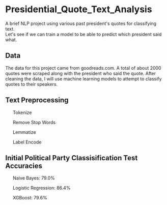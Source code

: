 # Presidential_Quote_Text_Analysis
A brief NLP project using various past president's quotes for classifying text.<br>
Let's see if we can train a model to be able to predict which president said what.<br>

<h2>Data</h2>
The data for this project came from goodreads.com. A total of about 2000 quotes were scraped along with the president who said the quote. After cleaning the data, I will use machine learning models to attempt to classify quotes to their speakers.

<h2>Text Preprocessing</h2>
<ul>Tokenize</ul>
<ul>Remove Stop Words</ul>
<ul>Lemmatize</ul>
<ul>Label Encode</ul>

<h2>Initial Political Party Classisification Test Accuracies</h2>
<ul>Naive Bayes: 79.0%</ul>
<ul>Logistic Regression: 86.4%</ul>
<ul>XGBoost: 79.6%</ul>
